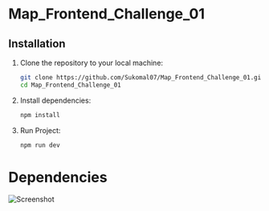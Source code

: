 # Map_Frontend_Challenge_01

## Installation

1. Clone the repository to your local machine:

   ```bash
   git clone https://github.com/Sukomal07/Map_Frontend_Challenge_01.git
   cd Map_Frontend_Challenge_01
   ```

2. Install dependencies:

   ```bash
   npm install
   ```

3. Run Project:

   ```bash
   npm run dev
   ```

# Dependencies

![Screenshot](https://github.com/Sukomal07/Map_Frontend_Challenge_01/assets/100500478/69bd24d1-48b4-4d27-8f8c-14b649166a4e)
